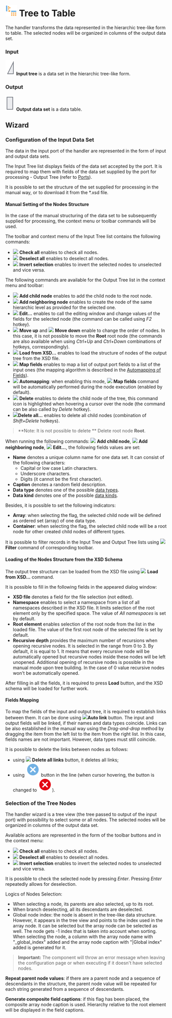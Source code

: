 # ![](../../images/icons/components/tree-to-data_default.svg) Tree to Table

The handler transforms the data represented in the hierarchic tree-like form to table. The selected nodes will be organized in columns of the output data set.

### Input

![](../../images/icons/app/node/ports/inputs/tree_inactive.svg) **Input tree** is a data set in the hierarchic tree-like form.

### Output

![](../../images/icons/app/node/ports/outputs/table_inactive.svg) **Output data set** is a data table.

## Wizard

### Configuration of the Input Data Set

The data in the input port of the handler are represented in the form of input and output data sets.

The Input Tree list displays fields of the data set accepted by the port. It is required to map them with fields of the data set supplied by the port for processing - Output Tree (refer to [Ports](../../scenario/ports/README.md)).

It is possible to set the structure of the set supplied for processing in the manual way, or to download it from the *.xsd file.

#### Manual Setting of the Nodes Structure

In the case of the manual structuring of the data set to be subsequently supplied for processing, the context menu or toolbar commands will be used.

The toolbar and context menu of the Input Tree list contains the following commands:

* ![](../../images/icons/toolbar-controls/check-all_default.svg) **Check all** enables to check all nodes.
* ![](../../images/icons/toolbar-controls/uncheck-all_default.svg) **Deselect all** enables to deselect all nodes.
* ![](../../images/icons/toolbar-controls/reverse-check_default.svg) **Invert selection** enables to invert the selected nodes to unselected and vice versa.

The following commands are available for the Output Tree list in the context menu and toolbar:

* ![](../../images/icons/wizards/datatree/add-child_default.svg) **Add child node** enables to add the child node to the root node.
* ![](../../images/icons/wizards/datatree/add-neighbor_default.svg) **Add neighboring node** enables to create the node of the same hierarchic level as provided for the selected one.
* ![](../../images/icons/toolbar-controls/edit_default.svg) **Edit...** enables to call the editing window and change values of the fields for the selected node (the command can be called using *F2* hotkey).
* ![](../../images/icons/toolbar-controls/moveup_default.svg) **Move up**  and  ![](../../images/icons/toolbar-controls/movedown_default.svg) **Move down** enable to change the order of nodes. In this case, it is not possible to move the **Root** root node (the commands are also available when using *Ctrl+Up* and *Ctrl+Down* combinations of hotkeys, correspondingly).
* ![](../../images/icons/toolbar-controls/import-from-xsd_default.svg) **Load from XSD...** enables to load the structure of nodes of the output tree from the XSD file.
* ![](../../images/icons/toolbar-controls/sync-columns_default.svg) **Map fields** enables to map a list of output port fields to a list of the input ones (the mapping algorithm is described in the [Automapping of Fields](../../scenario/ports/field-synchronization.md)).
* ![](../../images/icons/toolbar-controls/auto-sync-columns_default.svg) **Automapping**: when enabling this mode, ![](../../images/icons/toolbar-controls/sync-columns_default.svg) **Map fields** command will be automatically performed during the node execution (enabled by default).
* ![](../../images/icons/toolbar-controls/delete_default.svg) **Delete** enables to delete the child node of the tree, this command icon is highlighted when hovering a cursor over the node (the command can be also called by *Delete* hotkey).
* ![](../../images/icons/toolbar-controls/delete-all_default.svg)**Delete all...** enables to delete all child nodes (combination of *Shift+Delete* hotkeys).

> **Note: It is not possible to delete ** Delete root node **Root**.

When running the following commands: ![](../../images/icons/wizards/datatree/add-child_default.svg)  **Add child node**, ![](../../images/icons/wizards/datatree/add-neighbor_default.svg) **Add neighboring node**, ![](../../images/icons/toolbar-controls/edit_default.svg) **Edit...**, the following fields values are set:
* **Name** denotes a unique column name for one data set. It can consist of the following characters:
   * Capital or low case Latin characters.
   * Underscore characters.
   * Digits (it cannot be the first character).
* **Caption** denotes a random field description.
* **Data type** denotes one of the possible [data types](./../../data/datatype.md).
* **Data kind** denotes one of the possible [data kinds](./../../data/datakind.md).

Besides, it is possible to set the following indicators:
* **Array**: when selecting the flag, the selected child node will be defined as ordered set (array) of one data type.
* **Container**: when selecting the flag, the selected child node will be a root node for other created child nodes of different types.

It is possible to filter records in the Input Tree and Output Tree lists using ![](../../images/icons/toolbar-controls/filter_default.svg)**Filter** command of corresponding toolbar.

#### Loading of the Nodes Structure from the XSD Schema

The output tree structure can be loaded from the XSD file using ![](../../images/icons/toolbar-controls/import-from-xsd_default.svg) **Load from XSD...** command.

It is possible to fill in the following fields in the appeared dialog window:

* **XSD file** denotes a field for the file selection (not edited).
* **Namespace** enables to select a namespace from a list of all namespaces described in the XSD file. It limits selection of the root element only by the specified space. The value of *All namespaces* is set by default.
* **Root element** enables selection of the root node from the list in the loaded file. The value of the first root node of the selected file is set by default.
* **Recursive depth** provides the maximum number of recursions when opening recursive nodes. It is selected in the range from 0 to 3. By default, it is equal to 1. It means that every recursive node will be automatically opened but recursive nodes inside these nodes will be left unopened. Additional opening of recursive nodes is possible in the manual mode upon tree building. In the case of 0 value recursive nodes won't be automatically opened.

After filling in all the fields, it is required to press **Load** button, and the XSD schema will be loaded for further work.

#### Fields Mapping

To map the fields of the input and output tree, it is required to establish links between them. It can be done using ![](../../images/icons/toolbar-controls/auto-connect_default.svg)**Auto link** button. The input and output fields will be linked, if their names and data types coincide.
Links can be also established in the manual way using the *Drag-and-drop* method by dragging the item from the left list to the item from the right list. In this case, fields names are not important. However, data types must still coincide.

It is possible to delete the links between nodes as follows:
* using ![](../../images/icons/toolbar-controls/remove-all-links_default.svg) **Delete all links** button, it deletes all links;
* using ![Delete link](../../images/icons/link-grid/remove-link_selected.svg) button in the line (when cursor hovering, the button is changed to ![Delete link](../../images/icons/link-grid/remove-link_hover.svg)).

### Selection of the Tree Nodes

The handler wizard is a tree view (the tree passed to output of the input port) with possibility to select some or all nodes. The selected nodes will be organized in columns of the output data set.

Available actions are represented in the form of the toolbar buttons and in the context menu:

* ![](../../images/icons/toolbar-controls/check-all_default.svg) **Check all** enables to check all nodes.
* ![](../../images/icons/toolbar-controls/uncheck-all_default.svg) **Deselect all** enables to deselect all nodes.
* ![](../../images/icons/toolbar-controls/reverse-check_default.svg) **Invert selection** enables to invert the selected nodes to unselected and vice versa.

It is possible to check the selected node by pressing *Enter*. Pressing *Enter* repeatedly allows for deselection.

Logics of Nodes Selection:

* When selecting a node, its parents are also selected, up to its root.
* When branch deselecting, all its descendants are deselected.
* Global node index: the node is absent in the tree-like data structure. However, it appears in the tree view and points to the index used in the array node. It can be selected but the array node can be selected as well.
   The node gets -1 index that is taken into account when sorting.
   When selecting the node, a column with the array node name with "_global_index" added and the array node caption with "|Global index" added is generated for it.

> **Important:** The component will throw an error message when leaving the configuration page or when executing if it doesn't have selected nodes.

**Repeat parent node values**: if there are a parent node and a sequence of descendants in the structure, the parent node value will be repeated for each string generated from a sequence of descendants.

**Generate composite field captions**: if this flag has been placed, the composite array node caption is used. Hierarchy relative to the root element will be displayed in the field captions.
